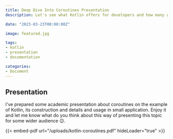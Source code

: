 ```yaml
---
title: Deep Dive Into Coroutines Presentation
description: Let's see what Kotlin offers for developers and how many great features there are in the language

date: "2023-03-23T00:00:00Z"

image: featured.jpg

tags:
- kotlin
- presentation
- documentation

categories:
- Document
---
```


## Presentation

I've prepared some academic presentation about coroutines on the example of Kotlin, its construction and details and usage in small application.
Enjoy it and let me know what do you think about this way of presenting this topic for some wider audience 😉.

{{< embed-pdf url="/uploads/kotlin-coroutines.pdf" hideLoader="true" >}}
